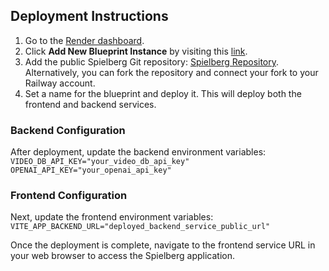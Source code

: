 ## Deployment Instructions

1. Go to the [Render dashboard](https://dashboard.render.com/blueprints).
2. Click **Add New Blueprint Instance** by visiting this [link](https://dashboard.render.com/select-repo?type=blueprint).
3. Add the public Spielberg Git repository: [Spielberg Repository](https://github.com/video-db/Spielberg). Alternatively, you can fork the repository and connect your fork to your Railway account.
4. Set a name for the blueprint and deploy it. This will deploy both the frontend and backend services.


### Backend Configuration

After deployment, update the backend environment variables:
    ``` 
    VIDEO_DB_API_KEY="your_video_db_api_key"
    OPENAI_API_KEY="your_openai_api_key"
    ```

### Frontend Configuration

Next, update the frontend environment variables:
    ```
    VITE_APP_BACKEND_URL="deployed_backend_service_public_url"
    ```

Once the deployment is complete, navigate to the frontend service URL in your web browser to access the Spielberg application.
